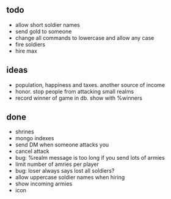 ## todo

- allow short soldier names
- send gold to someone
- change all commands to lowercase and allow any case
- fire soldiers
- hire max


## ideas

- population, happiness and taxes.  another source of income
- honor.  stop people from attacking small realms
- record winner of game in db.  show with %winners


## done

- shrines
- mongo indexes
- send DM when someone attacks you
- cancel attack
- bug: %realm message is too long if you send lots of armies
- limit number of amries per player
- bug: loser always says lost all soldiers?
- allow uppercase soldier names when hiring
- show incoming armies
- icon
